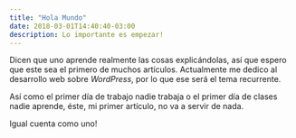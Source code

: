 ```yaml
---
title: "Hola Mundo"
date: 2018-03-01T14:40:40-03:00
description: Lo importante es empezar!
---
```


Dicen que uno aprende realmente las cosas explicándolas, así que espero que este sea el primero de muchos artículos. Actualmente me dedico al desarrollo web sobre *WordPress*, por lo que ese será el tema recurrente.

Así como el primer día de trabajo nadie trabaja o el primer día de clases nadie aprende, éste, mi primer artículo, no va a servir de nada.

Igual cuenta como uno!
